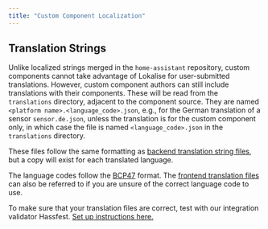 ```yaml
---
title: "Custom Component Localization"
---
```


## Translation Strings

Unlike localized strings merged in the `home-assistant` repository, custom components cannot take advantage of Lokalise for user-submitted translations. However, custom component authors can still include translations with their components. These will be read from the `translations` directory, adjacent to the component source. They are named `<platform name>.<language_code>.json`, e.g., for the German translation of a sensor `sensor.de.json`, unless the translation is for the custom component only, in which case the file is named `<language_code>.json` in the `translations` directory.

These files follow the same formatting as [backend translation string files](internationalization/core.md), but a copy will exist for each translated language.

The language codes follow the [BCP47](https://tools.ietf.org/html/bcp47) format. The [frontend translation files](https://github.com/home-assistant/home-assistant-polymer/tree/master/translations) can also be referred to if you are unsure of the correct language code to use.

To make sure that your translation files are correct, test with our integration validator Hassfest. [Set up instructions here.](https://developers.home-assistant.io/blog/2020/04/16/hassfest)
